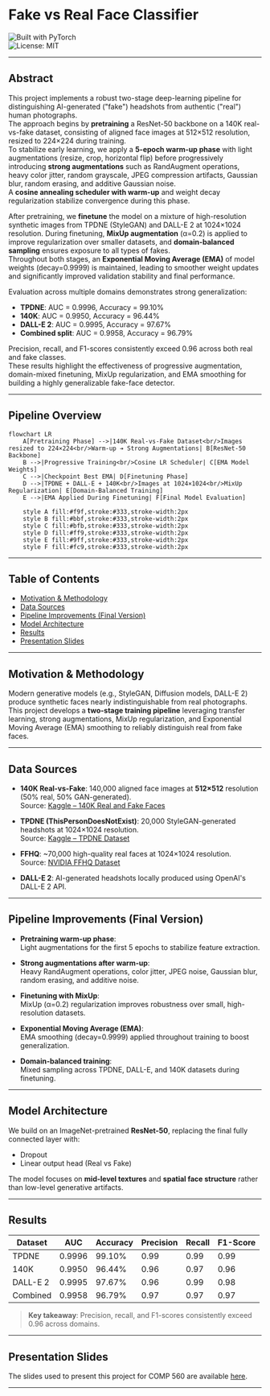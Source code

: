 # Fake vs Real Face Classifier

![Built with PyTorch](https://img.shields.io/badge/Built%20With-PyTorch-red.svg)  
![License: MIT](https://img.shields.io/badge/License-MIT-green.svg)

---

## Abstract

This project implements a robust two-stage deep-learning pipeline for distinguishing AI-generated ("fake") headshots from authentic ("real") human photographs.  
The approach begins by **pretraining** a ResNet-50 backbone on a 140K real-vs-fake dataset, consisting of aligned face images at 512×512 resolution, resized to 224×224 during training.  
To stabilize early learning, we apply a **5-epoch warm-up phase** with light augmentations (resize, crop, horizontal flip) before progressively introducing **strong augmentations** such as RandAugment operations, heavy color jitter, random grayscale, JPEG compression artifacts, Gaussian blur, random erasing, and additive Gaussian noise.  
A **cosine annealing scheduler with warm-up** and weight decay regularization stabilize convergence during this phase.

After pretraining, we **finetune** the model on a mixture of high-resolution synthetic images from TPDNE (StyleGAN) and DALL-E 2 at 1024×1024 resolution. During finetuning, **MixUp augmentation** (α=0.2) is applied to improve regularization over smaller datasets, and **domain-balanced sampling** ensures exposure to all types of fakes.  
Throughout both stages, an **Exponential Moving Average (EMA)** of model weights (decay=0.9999) is maintained, leading to smoother weight updates and significantly improved validation stability and final performance.

Evaluation across multiple domains demonstrates strong generalization:
- **TPDNE**: AUC = 0.9996, Accuracy = 99.10%
- **140K**: AUC = 0.9950, Accuracy = 96.44%
- **DALL-E 2**: AUC = 0.9995, Accuracy = 97.67%
- **Combined split**: AUC = 0.9958, Accuracy = 96.79%

Precision, recall, and F1-scores consistently exceed 0.96 across both real and fake classes.  
These results highlight the effectiveness of progressive augmentation, domain-mixed finetuning, MixUp regularization, and EMA smoothing for building a highly generalizable fake-face detector.

---

## Pipeline Overview

```mermaid
flowchart LR
    A[Pretraining Phase] -->|140K Real-vs-Fake Dataset<br/>Images resized to 224×224<br/>Warm-up ➔ Strong Augmentations| B[ResNet-50 Backbone]
    B -->|Progressive Training<br/>Cosine LR Scheduler| C[EMA Model Weights]
    C -->|Checkpoint Best EMA| D[Finetuning Phase]
    D -->|TPDNE + DALL-E + 140K<br/>Images at 1024×1024<br/>MixUp Regularization| E[Domain-Balanced Training]
    E -->|EMA Applied During Finetuning| F[Final Model Evaluation]

    style A fill:#f9f,stroke:#333,stroke-width:2px
    style B fill:#bbf,stroke:#333,stroke-width:2px
    style C fill:#bfb,stroke:#333,stroke-width:2px
    style D fill:#ff9,stroke:#333,stroke-width:2px
    style E fill:#9ff,stroke:#333,stroke-width:2px
    style F fill:#fc9,stroke:#333,stroke-width:2px
```

---

## Table of Contents

- [Motivation & Methodology](#motivation--methodology)
- [Data Sources](#data-sources)
- [Pipeline Improvements (Final Version)](#pipeline-improvements-final-version)
- [Model Architecture](#model-architecture)
- [Results](#results)
- [Presentation Slides](#presentation-slides)

---

## Motivation & Methodology  

Modern generative models (e.g., StyleGAN, Diffusion models, DALL-E 2) produce synthetic faces nearly indistinguishable from real photographs.  
This project develops a **two-stage training pipeline** leveraging transfer learning, strong augmentations, MixUp regularization, and Exponential Moving Average (EMA) smoothing to reliably distinguish real from fake faces.

---

## Data Sources

- **140K Real-vs-Fake**: 140,000 aligned face images at **512×512** resolution (50% real, 50% GAN-generated).  
  Source: [Kaggle – 140K Real and Fake Faces](https://www.kaggle.com/datasets/xhlulu/140k-real-and-fake-faces)

- **TPDNE (ThisPersonDoesNotExist)**: 20,000 StyleGAN-generated headshots at 1024×1024 resolution.  
  Source: [Kaggle – TPDNE Dataset](https://www.kaggle.com/datasets/almightyj/person-face-dataset-thispersondoesnotexist/data)

- **FFHQ**: ~70,000 high-quality real faces at 1024×1024 resolution.  
  Source: [NVIDIA FFHQ Dataset](https://github.com/NVlabs/ffhq-dataset)

- **DALL-E 2**: AI-generated headshots locally produced using OpenAI's DALL-E 2 API.

---

## Pipeline Improvements (Final Version)

- **Pretraining warm-up phase**:  
  Light augmentations for the first 5 epochs to stabilize feature extraction.

- **Strong augmentations after warm-up**:  
  Heavy RandAugment operations, color jitter, JPEG noise, Gaussian blur, random erasing, and additive noise.

- **Finetuning with MixUp**:  
  MixUp (α=0.2) regularization improves robustness over small, high-resolution datasets.

- **Exponential Moving Average (EMA)**:  
  EMA smoothing (decay=0.9999) applied throughout training to boost generalization.

- **Domain-balanced training**:  
  Mixed sampling across TPDNE, DALL-E, and 140K datasets during finetuning.

---

## Model Architecture

We build on an ImageNet-pretrained **ResNet-50**, replacing the final fully connected layer with:
- Dropout  
- Linear output head (Real vs Fake)

The model focuses on **mid-level textures** and **spatial face structure** rather than low-level generative artifacts.

---

## Results

| Dataset   | AUC    | Accuracy | Precision | Recall | F1-Score |
|-----------|--------|----------|-----------|--------|----------|
| TPDNE     | 0.9996 | 99.10%    | 0.99      | 0.99   | 0.99     |
| 140K      | 0.9950 | 96.44%    | 0.96      | 0.97   | 0.96     |
| DALL-E 2  | 0.9995 | 97.67%    | 0.96      | 0.99   | 0.98     |
| Combined  | 0.9958 | 96.79%    | 0.97      | 0.97   | 0.97     |

> **Key takeaway**: Precision, recall, and F1-scores consistently exceed 0.96 across domains.

---

## Presentation Slides

The slides used to present this project for COMP 560 are available [here](https://docs.google.com/presentation/d/192OlYnVC1KzR5nTisA6muCPcoLXFrG7LRQWAPVUIRsU/edit?usp=sharing).

---
